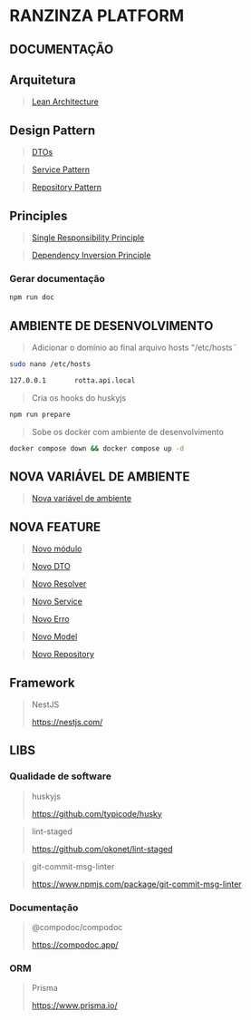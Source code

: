 # RANZINZA PLATFORM

## DOCUMENTAÇÃO
## Arquitetura

 > [Lean Architecture](./docs/concepts/lean-architecture.md)

 ## Design Pattern
 > [DTOs](./docs/concepts/dtos-pattern.md)

 > [Service Pattern](./docs/concepts/service-pattern.md)

 > [Repository Pattern](./docs/concepts/repository-pattern.md)


## Principles
> [Single Responsibility Principle](./docs/concepts/single-responsibility-principle.md)

>[Dependency Inversion Principle](./docs/concepts/dependency-inversion-principle.md) 
### Gerar documentação
```bash
npm run doc
```

## AMBIENTE DE DESENVOLVIMENTO
> Adicionar o domínio ao final arquivo hosts "/etc/hosts¨
```BASH
sudo nano /etc/hosts
```
```bash
127.0.0.1       rotta.api.local

```
> Cria os hooks do huskyjs
```bash
npm run prepare
```

> Sobe os docker com ambiente de desenvolvimento
```bash
docker compose down && docker compose up -d
```

## NOVA VARIÁVEL DE AMBIENTE

>[Nova variável de ambiente](./docs/how-to-make/environment-variables.md) 

## NOVA FEATURE
>[Novo módulo](./docs/how-to-make/new-module.md)

>[Novo DTO](./docs/how-to-make/new-dto.md)

>[Novo Resolver](./docs/how-to-make/new-resolver.md) 

>[Novo Service](./docs/how-to-make/new-service.md)

>[Novo Erro](./docs/how-to-make/new-service.md)

>[Novo Model](./docs/how-to-make/new-model.md)

>[Novo Repository](./docs/how-to-make/new-repository.md) 

## Framework
> NestJS
> 
> https://nestjs.com/
## LIBS
### Qualidade de software
> huskyjs 
> 
> https://github.com/typicode/husky

> lint-staged
>
> https://github.com/okonet/lint-staged

> git-commit-msg-linter
>
> https://www.npmjs.com/package/git-commit-msg-linter

### Documentação
> @compodoc/compodoc 
> 
> https://compodoc.app/

### ORM 
> Prisma
> 
>  https://www.prisma.io/